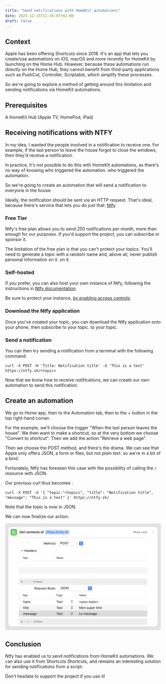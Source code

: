 ```yaml
---
title: "Send notifications with HomeKit automations"
date: 2023-12-15T11:34:07+02:00
draft: false
---
```


## Context

Apple has been offering Shortcuts since 2018. It's an app that lets you create/use automations on iOS, macOS
and more recently for HomeKit by launching on the Home Hub.
However, because these automations run directly on the Home Hub, they cannot
benefit from third-party applications such as PushCut, Controller, Scriptable, which simplify these processes.

So we're going to explore a method of getting around this limitation and sending notifications via
HomeKit automations.

## Prerequisites

A HomeKit Hub (Apple TV, HomePod, iPad)

## Receiving notifications with NTFY

In my idea, I wanted the people involved in a notification to receive one.
For example, if the last person to leave the house forgot to close the windows, then they'd receive a
notification.

In practice, it's not possible to do this with HomeKit automations, as there's no way of knowing who triggered the
automation.
who triggered the automation.

So we're going to create an automation that will send a notification to everyone in the house.

Ideally, the notification should be sent via an HTTP request. That's ideal, because there's
service that lets you do just that: [Ntfy](https://ntfy.org/).

### Free Tier

Ntfy's free plan allows you to send 250 notifications per month, more than enough for our purposes. If you'd
support the project, you can subscribe or sponsor it.

The limitation of the free plan is that you can't protect your topics.
You'll need to generate a topic with a random name and, above all, never publish personal information on it.
on it.

### Self-hosted

If you prefer, you can also host your own instance of Ntfy, following the instructions in
[Ntfy documentation](https://docs.ntfy.sh/install/).

Be sure to protect your
instance, [by enabling access controls](https://docs.ntfy.sh/config/#access-control).

### Download the Ntfy application

Once you've created your topic, you can download the Ntfy application onto your phone, then subscribe to your topic.
to your topic.

### Send a notification

You can then try sending a notification from a terminal with the following command:

```shell
curl -X POST -H 'Title: Notification title' -d 'This is a test' https://ntfy.sh/<topic>
```

Now that we know how to receive notifications, we can create our own automation to send this
notification.

## Create an automation

We go to Home app, then to the Automation tab, then to the + button in the top right-hand corner.

For the example, we'll choose the trigger "When the last person leaves the house".
We then want to make a shortcut, so at the very bottom we choose "Convert to shortcut".
Then we add the action "Retrieve a web page".

Then we choose the POST method, and there's the drama.
We can see that Apple only offers JSON, a form or files, but not plain text.
so we're in a bit of a bind.

Fortunately, Ntfy has foreseen this case with the possibility of calling the `/` resource with JSON.

Our previous curl thus becomes :

```shell
curl -X POST -d '{ "topic:"<topic>", "title": "Notification title", "message": "This is a test" }' https://ntfy.sh/
```

Note that the topic is now in JSON.

We can now finalize our action:

![Get contents of](action-recuperer-une-page-web.png)

## Conclusion

Ntfy has enabled us to send notifications from HomeKit automations. We can also use it from Shortcuts
Shortcuts, and remains an interesting solution for sending notifications from a script.

Don't hesitate to support the project if you use it!